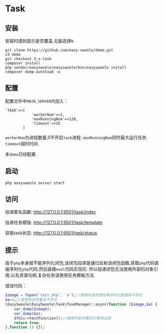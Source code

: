 # Task


## 安装

安装时遇到提示是否覆盖,无脑选择`N`.

```
git clone https://github.com/easy-swoole/demo.git
cd demo
git checkout 3.x-task
composer install
php vendor/easyswoole/easyswoole/bin/easyswoole install
composer dump-autoload -o
```

## 配置

配置文件中`MAIN_SERVER`内加入：
```
'TASK'=>[
            'workerNum'=>2,
            'maxRunningNum'=>128,
            'timeout'=>15
        ]
```

`workerNum`为进程数量,0不开启`task`进程.
`maxRunningNum`同时最大运行任务.
`timeout`超时时间.

本`demo`已经配置.

## 启动

```
php easyswoole server start
```

## 访问

投递匿名函数: http://127.0.0.1:9501/task/index

投递任务模版: http://127.0.0.1:9501/task/template

获取task状态: http://127.0.0.1:9501/task/status

## 提示

由于`php`本身就不能序列化闭包,该闭包投递是通过反射该闭包函数,获取`php`代码直接序列化`php`代码,然后直接`eval`代码实现的.
所以投递闭包无法使用外部的对象引用,以及资源句柄,复杂任务请使用任务模板方法.

错误代码：
```php
$image = fopen('test.php', 'a');//使用外部资源句柄序列化数据将不存在
$a=1;//使用外部变量将不存在
\EasySwoole\EasySwoole\Task\TaskManager::async(function ($image,$a) {
    var_dump($image);
    var_dump($a);
    $this->testFunction();//使用外部对象的引用将出错
    return true;
},function () {});
```